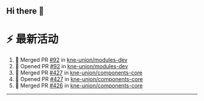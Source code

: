 ## Hi there 👋

<!--

**Here are some ideas to get you started:**

🙋‍♀️ A short introduction - what is your organization all about?
🌈 Contribution guidelines - how can the community get involved?
👩‍💻 Useful resources - where can the community find your docs? Is there anything else the community should know?
🍿 Fun facts - what does your team eat for breakfast?
🧙 Remember, you can do mighty things with the power of [Markdown](https://docs.github.com/github/writing-on-github/getting-started-with-writing-and-formatting-on-github/basic-writing-and-formatting-syntax)
-->


# ⚡ 最新活动

<!--START_SECTION:activity-->
1. 🎉 Merged PR [#92](https://github.com/kne-union/modules-dev/pull/92) in [kne-union/modules-dev](https://github.com/kne-union/modules-dev)
2. 💪 Opened PR [#92](https://github.com/kne-union/modules-dev/pull/92) in [kne-union/modules-dev](https://github.com/kne-union/modules-dev)
3. 🎉 Merged PR [#427](https://github.com/kne-union/components-core/pull/427) in [kne-union/components-core](https://github.com/kne-union/components-core)
4. 💪 Opened PR [#427](https://github.com/kne-union/components-core/pull/427) in [kne-union/components-core](https://github.com/kne-union/components-core)
5. 🎉 Merged PR [#426](https://github.com/kne-union/components-core/pull/426) in [kne-union/components-core](https://github.com/kne-union/components-core)
<!--END_SECTION:activity-->

---
